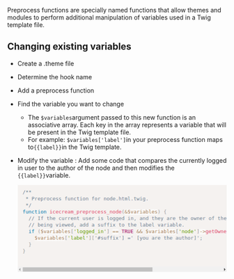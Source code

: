 Preprocess functions are specially named functions that allow themes and modules to perform additional manipulation of variables used in a Twig template file.

## Changing existing variables

* Create a .theme file
* Determine the hook name
* Add a preprocess function
* Find the variable you want to change
  * The `$variables`argument passed to this new function is an associative array. Each key in the array represents a variable that will be present in the Twig template file.
  * For example: `$variables['label']`in your preprocess function maps to`{{label}}`in the Twig template.
* Modify the variable : Add some code that compares the currently logged in user to the author of the node and then modifies the `{{label}}`variable.

  ![](/assets/modify_variable_preprocess.png)





